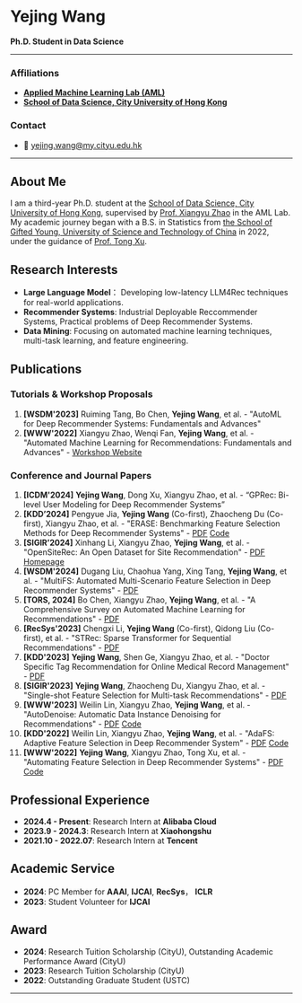 # Yejing Wang
**Ph.D. Student in Data Science**

---

### Affiliations
- [**Applied Machine Learning Lab (AML)**](https://aml-cityu.github.io/)
- [**School of Data Science, City University of Hong Kong**](https://www.ds.cityu.edu.hk/)

### Contact
- 📧 [yejing.wang@my.cityu.edu.hk](mailto:yejing.wang@my.cityu.edu.hk)

---

## About Me
I am a third-year Ph.D. student at the [School of Data Science, City University of Hong Kong](https://www.cityu.edu.hk/), supervised by [Prof. Xiangyu Zhao](https://zhaoxyai.github.io/) in the AML Lab. My academic journey began with a B.S. in Statistics from [the School of Gifted Young, University of Science and Technology of China](https://en.scgy.ustc.edu.cn/) in 2022, under the guidance of [Prof. Tong Xu](http://staff.ustc.edu.cn/~tongxu/).

## Research Interests
- **Large Language Model**： Developing low-latency LLM4Rec techniques for real-world applications.
- **Recommender Systems**: Industrial Deployable Reccommender Systems, Practical problems of Deep Recommender Systems.
- **Data Mining**: Focusing on automated machine learning techniques, multi-task learning, and feature engineering.

## Publications
### Tutorials & Workshop Proposals
1. **[WSDM'2023]** Ruiming Tang, Bo Chen, **Yejing Wang**, et al. - "AutoML for Deep Recommender Systems: Fundamentals and Advances"
2. **[WWW'2022]** Xiangyu Zhao, Wenqi Fan, **Yejing Wang**, et al. - "Automated Machine Learning for Recommendations: Fundamentals and Advances" - [Workshop Website](https://advanced-recommender-systems.github.io/AutoML-Recommendations/)

### Conference and Journal Papers
1. **[ICDM'2024]** **Yejing Wang**, Dong Xu, Xiangyu Zhao, et al. - “GPRec: Bi-level User Modeling for Deep Recommender Systems”
2. **[KDD’2024]** Pengyue Jia, **Yejing Wang** (Co-first), Zhaocheng Du  (Co-first), Xiangyu Zhao, et al. - "ERASE: Benchmarking Feature Selection Methods for Deep Recommender Systems" - [PDF](https://arxiv.org/pdf/2403.12660.pdf) [Code](https://github.com/Applied-Machine-Learning-Lab/ERASE)
3. **[SIGIR’2024]** Xinhang Li, Xiangyu Zhao, **Yejing Wang**, et al. - "OpenSiteRec: An Open Dataset for Site Recommendation" - [PDF](https://arxiv.org/pdf/2307.00856) [Homepage](https://opensiterec.github.io/)
4. **[WSDM'2024]** Dugang Liu, Chaohua Yang, Xing Tang, **Yejing Wang**, et al. - "MultiFS: Automated Multi-Scenario Feature Selection in Deep Recommender Systems" - [PDF](https://dl.acm.org/doi/10.1145/3616855.3635859)
5. **[TORS, 2024]** Bo Chen, Xiangyu Zhao, **Yejing Wang**, et al. - "A Comprehensive Survey on Automated Machine Learning for Recommendations" - [PDF](https://dl.acm.org/doi/abs/10.1145/3630104)
6. **[RecSys'2023]** Chengxi Li, **Yejing Wang** (Co-first), Qidong Liu (Co-first), et al. - "STRec: Sparse Transformer for Sequential Recommendations" - [PDF](https://dl.acm.org/doi/10.1145/3604915.3608779)
7. **[KDD'2023]** **Yejing Wang**, Shen Ge, Xiangyu Zhao, et al. - "Doctor Specific Tag Recommendation for Online Medical Record Management" - [PDF](https://dl.acm.org/doi/pdf/10.1145/3580305.3599810)
8. **[SIGIR'2023]** **Yejing Wang**, Zhaocheng Du, Xiangyu Zhao, et al. - "Single-shot Feature Selection for Multi-task Recommendations" - [PDF](https://dl.acm.org/doi/pdf/10.1145/3539618.3591767)
9. **[WWW'2023]** Weilin Lin, Xiangyu Zhao, **Yejing Wang**, et al. - "AutoDenoise: Automatic Data Instance Denoising for Recommendations" - [PDF](https://dl.acm.org/doi/pdf/10.1145/3543507.3583339) [Code](https://github.com/Applied-Machine-Learning-Lab/AutoDenoise)
10. **[KDD'2022]** Weilin Lin, Xiangyu Zhao, **Yejing Wang**, et al. - "AdaFS: Adaptive Feature Selection in Deep Recommender System" - [PDF](https://dl.acm.org/doi/pdf/10.1145/3534678.3539204) [Code](https://github.com/Applied-Machine-Learning-Lab/AdaFS)
11. **[WWW'2022]** **Yejing Wang**, Xiangyu Zhao, Tong Xu, et al. - "Automating Feature Selection in Deep Recommender Systems" - [PDF](https://dl.acm.org/doi/pdf/10.1145/3485447.3512071) [Code](https://github.com/Dave-AdamsWANG/AutoField)

## Professional Experience
- **2024.4 - Present**: Research Intern at **Alibaba Cloud**
- **2023.9 - 2024.3**: Research Intern at **Xiaohongshu**
- **2021.10 - 2022.07**: Research Intern at **Tencent**

## Academic Service
- **2024**: PC Member for **AAAI**, **IJCAI**, **RecSys**， **ICLR**
- **2023**: Student Volunteer for **IJCAI**

## Award 
- **2024**: Research Tuition Scholarship (CityU), Outstanding Academic Performance Award (CityU)
- **2023**: Research Tuition Scholarship (CityU)
- **2022**: Outstanding Graduate Student (USTC)
---
